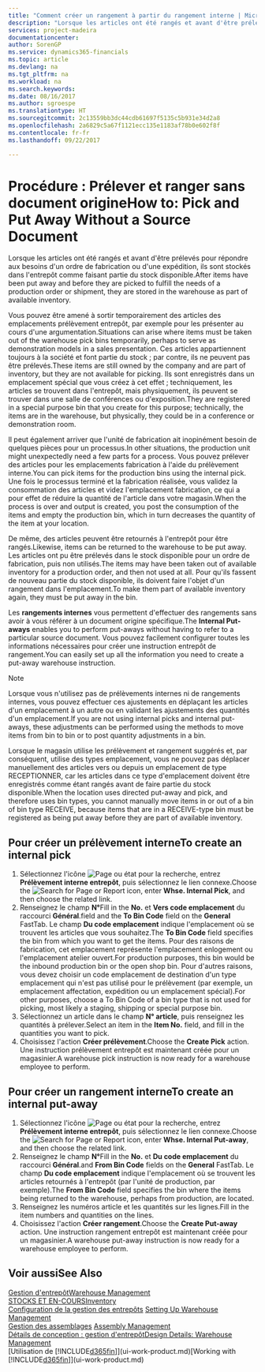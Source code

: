 ```yaml
---
title: "Comment créer un rangement à partir du rangement interne | Microsoft Docs"
description: "Lorsque les articles ont été rangés et avant d'être prélevés pour répondre aux besoins d'un ordre de fabrication ou d'une expédition, ils sont stockés dans l'entrepôt comme faisant partie du stock disponible."
services: project-madeira
documentationcenter: 
author: SorenGP
ms.service: dynamics365-financials
ms.topic: article
ms.devlang: na
ms.tgt_pltfrm: na
ms.workload: na
ms.search.keywords: 
ms.date: 08/16/2017
ms.author: sgroespe
ms.translationtype: HT
ms.sourcegitcommit: 2c13559bb3dc44cdb61697f5135c5b931e34d2a8
ms.openlocfilehash: 2a6829c5a67f1121ecc135e1183af78b0e602f8f
ms.contentlocale: fr-fr
ms.lasthandoff: 09/22/2017

---
```

# <a name="how-to-pick-and-put-away-without-a-source-document"></a><span data-ttu-id="68610-103">Procédure : Prélever et ranger sans document origine</span><span class="sxs-lookup"><span data-stu-id="68610-103">How to: Pick and Put Away Without a Source Document</span></span>
<span data-ttu-id="68610-104">Lorsque les articles ont été rangés et avant d'être prélevés pour répondre aux besoins d'un ordre de fabrication ou d'une expédition, ils sont stockés dans l'entrepôt comme faisant partie du stock disponible.</span><span class="sxs-lookup"><span data-stu-id="68610-104">After items have been put away and before they are picked to fulfill the needs of a production order or shipment, they are stored in the warehouse as part of available inventory.</span></span>  

<span data-ttu-id="68610-105">Vous pouvez être amené à sortir temporairement des articles des emplacements prélèvement entrepôt, par exemple pour les présenter au cours d'une argumentation.</span><span class="sxs-lookup"><span data-stu-id="68610-105">Situations can arise where items must be taken out of the warehouse pick bins temporarily, perhaps to serve as demonstration models in a sales presentation.</span></span> <span data-ttu-id="68610-106">Ces articles appartiennent toujours à la société et font partie du stock ; par contre, ils ne peuvent pas être prélevés.</span><span class="sxs-lookup"><span data-stu-id="68610-106">These items are still owned by the company and are part of inventory, but they are not available for picking.</span></span> <span data-ttu-id="68610-107">Ils sont enregistrés dans un emplacement spécial que vous créez à cet effet ; techniquement, les articles se trouvent dans l'entrepôt, mais physiquement, ils peuvent se trouver dans une salle de conférences ou d'exposition.</span><span class="sxs-lookup"><span data-stu-id="68610-107">They are registered in a special purpose bin that you create for this purpose; technically, the items are in the warehouse, but physically, they could be in a conference or demonstration room.</span></span>  

<span data-ttu-id="68610-108">Il peut également arriver que l'unité de fabrication ait inopinément besoin de quelques pièces pour un processus.</span><span class="sxs-lookup"><span data-stu-id="68610-108">In other situations, the production unit might unexpectedly need a few parts for a process.</span></span> <span data-ttu-id="68610-109">Vous pouvez prélever des articles pour les emplacements fabrication à l'aide du prélèvement interne.</span><span class="sxs-lookup"><span data-stu-id="68610-109">You can pick items for the production bins using the internal pick.</span></span> <span data-ttu-id="68610-110">Une fois le processus terminé et la fabrication réalisée, vous validez la consommation des articles et videz l'emplacement fabrication, ce qui a pour effet de réduire la quantité de l'article dans votre magasin.</span><span class="sxs-lookup"><span data-stu-id="68610-110">When the process is over and output is created, you post the consumption of the items and empty the production bin, which in turn decreases the quantity of the item at your location.</span></span>  

<span data-ttu-id="68610-111">De même, des articles peuvent être retournés à l'entrepôt pour être rangés.</span><span class="sxs-lookup"><span data-stu-id="68610-111">Likewise, items can be returned to the warehouse to be put away.</span></span> <span data-ttu-id="68610-112">Les articles ont pu être prélevés dans le stock disponible pour un ordre de fabrication, puis non utilisés.</span><span class="sxs-lookup"><span data-stu-id="68610-112">The items may have been taken out of available inventory for a production order, and then not used at all.</span></span> <span data-ttu-id="68610-113">Pour qu'ils fassent de nouveau partie du stock disponible, ils doivent faire l'objet d'un rangement dans l'emplacement.</span><span class="sxs-lookup"><span data-stu-id="68610-113">To make them part of available inventory again, they must be put away in the bin.</span></span>  

<span data-ttu-id="68610-114">Les **rangements internes** vous permettent d'effectuer des rangements sans avoir à vous référer à un document origine spécifique.</span><span class="sxs-lookup"><span data-stu-id="68610-114">The **Internal Put-aways** enables you to perform put-aways without having to refer to a particular source document.</span></span> <span data-ttu-id="68610-115">Vous pouvez facilement configurer toutes les informations nécessaires pour créer une instruction entrepôt de rangement.</span><span class="sxs-lookup"><span data-stu-id="68610-115">You can easily set up all the information you need to create a put-away warehouse instruction.</span></span>  

> [!NOTE]  
>  <span data-ttu-id="68610-116">Lorsque vous n'utilisez pas de prélèvements internes ni de rangements internes, vous pouvez effectuer ces ajustements en déplaçant les articles d'un emplacement à un autre ou en validant les ajustements des quantités d'un emplacement.</span><span class="sxs-lookup"><span data-stu-id="68610-116">If you are not using internal picks and internal put-aways, these adjustments can be performed using the methods to move items from bin to bin or to post quantity adjustments in a bin.</span></span>  
>   
>  <span data-ttu-id="68610-117">Lorsque le magasin utilise les prélèvement et rangement suggérés et, par conséquent, utilise des types emplacement, vous ne pouvez pas déplacer manuellement des articles vers ou depuis un emplacement de type RECEPTIONNER, car les articles dans ce type d'emplacement doivent être enregistrés comme étant rangés avant de faire partie du stock disponible.</span><span class="sxs-lookup"><span data-stu-id="68610-117">When the location uses directed put-away and pick, and therefore uses bin types, you cannot manually move items in or out of a bin of bin type RECEIVE, because items that are in a RECEIVE-type bin must be registered as being put away before they are part of available inventory.</span></span>  

## <a name="to-create-an-internal-pick"></a><span data-ttu-id="68610-118">Pour créer un prélèvement interne</span><span class="sxs-lookup"><span data-stu-id="68610-118">To create an internal pick</span></span>  
1.  <span data-ttu-id="68610-119">Sélectionnez l'icône ![Page ou état pour la recherche](media/ui-search/search_small.png "Page ou état pour la recherche"), entrez **Prélèvement interne entrepôt**, puis sélectionnez le lien connexe.</span><span class="sxs-lookup"><span data-stu-id="68610-119">Choose the ![Search for Page or Report](media/ui-search/search_small.png "Search for Page or Report icon") icon, enter **Whse. Internal Pick**, and then choose the related link.</span></span>  
2.  <span data-ttu-id="68610-120">Renseignez le champ **N°**</span><span class="sxs-lookup"><span data-stu-id="68610-120">Fill in the **No.**</span></span> <span data-ttu-id="68610-121">et **Vers code emplacement** du raccourci **Général**.</span><span class="sxs-lookup"><span data-stu-id="68610-121">field and the **To Bin Code** field on the **General** FastTab.</span></span> <span data-ttu-id="68610-122">Le champ **Du code emplacement** indique l'emplacement où se trouvent les articles que vous souhaitez.</span><span class="sxs-lookup"><span data-stu-id="68610-122">The **To Bin Code** field specifies the bin from which you want to get the items.</span></span> <span data-ttu-id="68610-123">Pour des raisons de fabrication, cet emplacement représente l'emplacement enlogement ou l'emplacement atelier ouvert.</span><span class="sxs-lookup"><span data-stu-id="68610-123">For production purposes, this bin would be the inbound production bin or the open shop bin.</span></span> <span data-ttu-id="68610-124">Pour d'autres raisons, vous devez choisir un code emplacement de destination d'un type emplacement qui n'est pas utilisé pour le prélèvement (par exemple, un emplacement affectation, expédition ou un emplacement spécial).</span><span class="sxs-lookup"><span data-stu-id="68610-124">For other purposes, choose a To Bin Code of a bin type that is not used for picking, most likely a staging, shipping or special purpose bin.</span></span>  
3.  <span data-ttu-id="68610-125">Sélectionnez un article dans le champ **N° article**, puis renseignez les quantités à prélever.</span><span class="sxs-lookup"><span data-stu-id="68610-125">Select an item in the **Item No.** field, and fill in the quantities you want to pick.</span></span>  
4. <span data-ttu-id="68610-126">Choisissez l'action **Créer prélèvement**.</span><span class="sxs-lookup"><span data-stu-id="68610-126">Choose the **Create Pick** action.</span></span> <span data-ttu-id="68610-127">Une instruction prélèvement entrepôt est maintenant créée pour un magasinier.</span><span class="sxs-lookup"><span data-stu-id="68610-127">A warehouse pick instruction is now ready for a warehouse employee to perform.</span></span>  

## <a name="to-create-an-internal-put-away"></a><span data-ttu-id="68610-128">Pour créer un rangement interne</span><span class="sxs-lookup"><span data-stu-id="68610-128">To create an internal put-away</span></span>  
1.  <span data-ttu-id="68610-129">Sélectionnez l'icône ![Page ou état pour la recherche](media/ui-search/search_small.png "Page ou état pour la recherche"), entrez **Prélèvement interne entrepôt**, puis sélectionnez le lien connexe.</span><span class="sxs-lookup"><span data-stu-id="68610-129">Choose the ![Search for Page or Report](media/ui-search/search_small.png "Search for Page or Report icon") icon, enter **Whse. Internal Put-away**, and then choose the related link.</span></span>  
2.  <span data-ttu-id="68610-130">Renseignez le champ **N°**</span><span class="sxs-lookup"><span data-stu-id="68610-130">Fill in the **No.**</span></span> <span data-ttu-id="68610-131">et **Du code emplacement** du raccourci **Général**.</span><span class="sxs-lookup"><span data-stu-id="68610-131">and **From Bin Code** fields on the **General** FastTab.</span></span> <span data-ttu-id="68610-132">Le champ **Du code emplacement** indique l'emplacement où se trouvent les articles retournés à l'entrepôt (par l'unité de production, par exemple).</span><span class="sxs-lookup"><span data-stu-id="68610-132">The **From Bin Code** field specifies the bin where the items being returned to the warehouse, perhaps from production, are located.</span></span>  
3.  <span data-ttu-id="68610-133">Renseignez les numéros article et les quantités sur les lignes.</span><span class="sxs-lookup"><span data-stu-id="68610-133">Fill in the item numbers and quantities on the lines.</span></span>  
4.  <span data-ttu-id="68610-134">Choisissez l'action **Créer rangement**.</span><span class="sxs-lookup"><span data-stu-id="68610-134">Choose the **Create Put-away** action.</span></span> <span data-ttu-id="68610-135">Une instruction rangement entrepôt est maintenant créée pour un magasinier.</span><span class="sxs-lookup"><span data-stu-id="68610-135">A warehouse put-away instruction is now ready for a warehouse employee to perform.</span></span>  

## <a name="see-also"></a><span data-ttu-id="68610-136">Voir aussi</span><span class="sxs-lookup"><span data-stu-id="68610-136">See Also</span></span>  
[<span data-ttu-id="68610-137">Gestion d'entrepôt</span><span class="sxs-lookup"><span data-stu-id="68610-137">Warehouse Management</span></span>](warehouse-manage-warehouse.md)  
[<span data-ttu-id="68610-138">STOCKS ET EN-COURS</span><span class="sxs-lookup"><span data-stu-id="68610-138">Inventory</span></span>](inventory-manage-inventory.md)  
<span data-ttu-id="68610-139">[Configuration de la gestion des entrepôts](warehouse-setup-warehouse.md)   </span><span class="sxs-lookup"><span data-stu-id="68610-139">[Setting Up Warehouse Management](warehouse-setup-warehouse.md)   </span></span>  
<span data-ttu-id="68610-140">[Gestion des assemblages](assembly-assemble-items.md)  </span><span class="sxs-lookup"><span data-stu-id="68610-140">[Assembly Management](assembly-assemble-items.md)  </span></span>  
[<span data-ttu-id="68610-141">Détails de conception : gestion d'entrepôt</span><span class="sxs-lookup"><span data-stu-id="68610-141">Design Details: Warehouse Management</span></span>](design-details-warehouse-management.md)  
<span data-ttu-id="68610-142">[Utilisation de [!INCLUDE[d365fin](includes/d365fin_md.md)]](ui-work-product.md)</span><span class="sxs-lookup"><span data-stu-id="68610-142">[Working with [!INCLUDE[d365fin](includes/d365fin_md.md)]](ui-work-product.md)</span></span>

